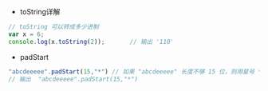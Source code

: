 - toString详解

```js
// toString 可以转成多少进制
var x = 6;
console.log(x.toString(2));       // 输出 '110'
```

- padStart

```js
"abcdeeeee".padStart(15,"*") // 如果 "abcdeeeee" 长度不够 15 位，则用星号 * ，在 "abcdeeeee" 字符串面前补充。
// 输出  "abcdeeeee".padStart(15,"*")
```

